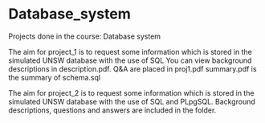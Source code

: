 # Database_system

Projects done in the course: Database system

The aim for project_1 is to request some information which is stored in the simulated UNSW database with the use of SQL
You can view background descriptions in description.pdf.
Q&A are placed in proj1.pdf
summary.pdf is the summary of schema.sql

The aim for project_2 is to request some information which is stored in the simulated UNSW database with the use of SQL and PLpgSQL.
Background descriptions, questions and answers are included in the folder.
